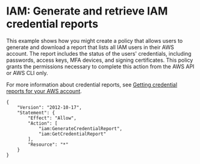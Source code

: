 # IAM: Generate and retrieve IAM credential reports<a name="reference_policies_examples_iam-credential-report"></a>

This example shows how you might create a policy that allows users to generate and download a report that lists all IAM users in their AWS account\. The report includes the status of the users' credentials, including passwords, access keys, MFA devices, and signing certificates\. This policy grants the permissions necessary to complete this action from the AWS API or AWS CLI only\. 

For more information about credential reports, see [Getting credential reports for your AWS account](id_credentials_getting-report.md)\.

```
{
    "Version": "2012-10-17",
    "Statement": {
        "Effect": "Allow",
        "Action": [
            "iam:GenerateCredentialReport",
            "iam:GetCredentialReport"
        ],
        "Resource": "*"
    }
}
```